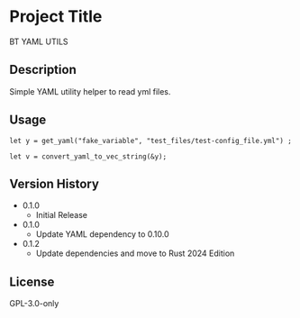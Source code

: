 # Project Title
BT YAML UTILS

## Description
Simple YAML utility helper to read yml files.

## Usage
```
let y = get_yaml("fake_variable", "test_files/test-config_file.yml") ;

let v = convert_yaml_to_vec_string(&y);
```

## Version History
* 0.1.0
    * Initial Release
* 0.1.0
    * Update YAML dependency to 0.10.0
* 0.1.2
    * Update dependencies and move to Rust 2024 Edition

## License
GPL-3.0-only